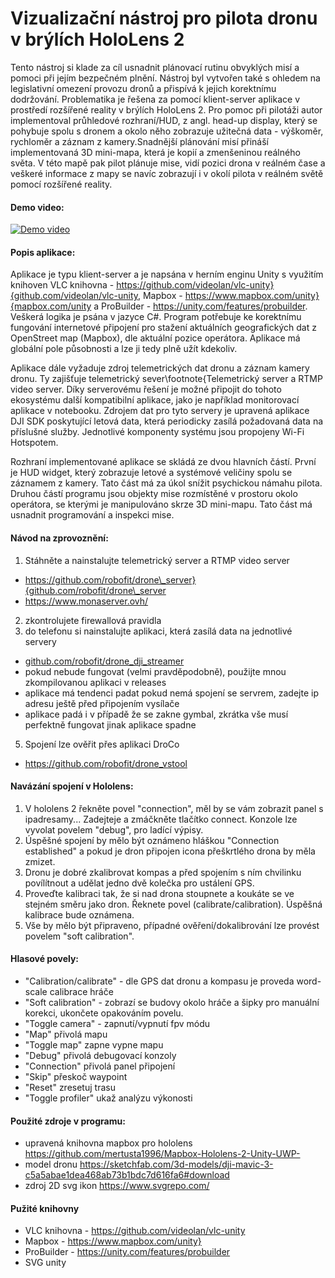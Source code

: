 # Vizualizační nástroj pro pilota dronu v brýlích HoloLens 2

Tento nástroj si klade za cíl usnadnit plánovací rutinu obvyklých misí a pomoci při jejím bezpečném plnění. Nástroj byl vytvořen také s ohledem na legislativní omezení provozu dronů a přispívá k jejich korektnímu dodržování. Problematika je řešena za pomocí klient-server aplikace v prostředí rozšířené reality v brýlích HoloLens 2. Pro pomoc při pilotáži autor implementoval průhledové rozhraní/HUD, z angl. head-up display, který se pohybuje spolu s dronem a okolo něho zobrazuje užitečná data - výškoměr, rychloměr a záznam z kamery.Snadnější plánování misí přináší implementovaná 3D mini-mapa, která je kopií a zmenšeninou reálného světa. V této mapě pak pilot plánuje mise, vidí pozici drona v reálném čase a veškeré informace z mapy se navíc zobrazují i v okolí pilota v reálném světě pomocí rozšířené reality.

#### Demo video:
[![Demo video](https://img.youtube.com/vi/PgQNG-16zcc/0.jpg)](https://www.youtube.com/watch?v=PgQNG-16zcc)

#### Popis aplikace:
Aplikace je typu klient-server a je napsána v herním enginu Unity s využitím knihoven VLC knihovna - https://github.com/videolan/vlc-unity}{github.com/videolan/vlc-unity, Mapbox - https://www.mapbox.com/unity}{mapbox.com/unity a ProBuilder - https://unity.com/features/probuilder. Veškerá logika je psána v jazyce C\#. Program potřebuje ke korektnímu fungování internetové připojení pro stažení aktuálních geografických dat z OpenStreet map (Mapbox), dle aktuální pozice operátora. Aplikace má globální pole působnosti a lze ji tedy plně užít kdekoliv. 

Aplikace dále vyžaduje zdroj telemetrických dat dronu a záznam kamery dronu. Ty zajišťuje telemetrický sever\footnote{Telemetrický server a RTMP video server. Díky serverovému řešení je možné připojit do tohoto ekosystému další kompatibilní aplikace, jako je například monitorovací aplikace v notebooku. Zdrojem dat pro tyto servery je upravená aplikace DJI SDK poskytující letová data, která periodicky zasílá požadovaná data na příslušné služby. Jednotlivé komponenty systému jsou propojeny Wi-Fi Hotspotem. 

Rozhraní implementované aplikace se skládá ze dvou hlavních částí. První je HUD widget, který zobrazuje letové a systémové veličiny spolu se záznamem z kamery. Tato část má za úkol snížit psychickou námahu pilota.  Druhou částí programu jsou objekty mise rozmístěné v prostoru okolo operátora, se kterými je manipulováno skrze 3D mini-mapu. Tato část má usnadnit programování a inspekci mise.

#### Návod na zprovoznění:
1. Stáhněte a nainstalujte telemetrický server a RTMP video server
 - https://github.com/robofit/drone\_server}{github.com/robofit/drone\_server
 - https://www.monaserver.ovh/
2. zkontrolujete firewallová pravidla
3. do telefonu si nainstalujte aplikaci, která zasílá data na jednotlivé servery
 - [github.com/robofit/drone\_dji\_streamer](https://github.com/robofit/drone_dji_streamer)
 - pokud nebude fungovat (velmi pravděpodobně), použijte mnou zkompilovanou aplikaci v releases
 - aplikace má tendenci padat pokud nemá spojení se servrem, zadejte ip adresu ještě před připojením vysílače
 - aplikace padá i v případě že se zakne gymbal, zkrátka vše musí perfektně fungovat jinak aplikace spadne
5. Spojení lze ověřit přes aplikaci DroCo
 - https://github.com/robofit/drone_vstool

#### Navázání spojení v Hololens:
1. V hololens 2 řekněte povel "connection", měl by se vám zobrazit panel s ipadresamy... Zadejteje a zmáčkněte tlačítko connect. Konzole lze vyvolat povelem "debug", pro ladící výpisy.
2. Úspěšné spojení by mělo být oznámeno hláškou "Connection established" a pokud je dron připojen icona přeškrtlého drona by měla zmizet.
3. Dronu je dobré zkalibrovat kompas a před spojením s ním chvilinku povílítnout a udělat jedno dvě kolečka pro ustálení GPS.
4. Proveďte kalibraci tak, že si nad drona stoupnete a koukáte se ve stejném směru jako dron. Řeknete povel (calibrate/calibration). Úspěšná kalibrace bude oznámena.
5. Vše by mělo být připraveno, případné ověření/dokalibrování lze provést povelem "soft calibration".

#### Hlasové povely:
 - "Calibration/calibrate" - dle GPS dat dronu a kompasu je proveda word-scale calibrace hráče
 - "Soft calibration" - zobrazí se budovy okolo hráče a šipky pro manuální korekci, ukončete opakováním povelu.
 - "Toggle camera" - zapnutí/vypnutí fpv módu
 - "Map" přivolá mapu
 - "Toggle map" zapne vypne mapu
 - "Debug" přivolá debugovací konzoly
 - "Connection" přivolá panel připojení
 - "Skip" přeskoč waypoint
 - "Reset" zresetuj trasu
 - "Toggle profiler" ukaž analýzu výkonosti

#### Použité zdroje v programu:
 - upravená knihovna mapbox pro hololens
https://github.com/mertusta1996/Mapbox-Hololens-2-Unity-UWP-
 - model dronu
https://sketchfab.com/3d-models/dji-mavic-3-c5a5abae1dea468ab73b1bdc7d616fa6#download
- zdroj 2D svg ikon
https://www.svgrepo.com/

#### Pužité knihovny
 - VLC knihovna - https://github.com/videolan/vlc-unity
 - Mapbox - https://www.mapbox.com/unity}
 - ProBuilder - https://unity.com/features/probuilder
 - SVG unity

